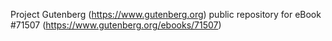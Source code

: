 Project Gutenberg (https://www.gutenberg.org) public repository
for eBook #71507 (https://www.gutenberg.org/ebooks/71507)
